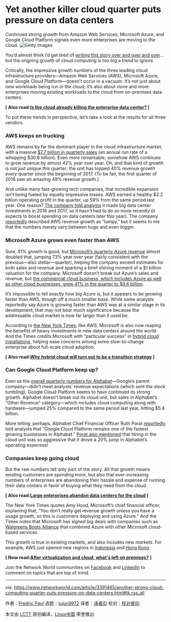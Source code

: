 [#]: collector: (lujun9972)
[#]: translator: ( )
[#]: reviewer: ( )
[#]: publisher: ( )
[#]: url: ( )
[#]: subject: (Yet another killer cloud quarter puts pressure on data centers)
[#]: via: (https://www.networkworld.com/article/3391465/another-strong-cloud-computing-quarter-puts-pressure-on-data-centers.html#tk.rss_all)
[#]: author: (Fredric Paul https://www.networkworld.com/author/Fredric-Paul/)

Yet another killer cloud quarter puts pressure on data centers
======
Continued strong growth from Amazon Web Services, Microsoft Azure, and Google Cloud Platform signals even more enterprises are moving to the cloud.
![Getty Images][1]

You’d almost think I’d get tired of [writing this story over and over and over][2]… but the ongoing growth of cloud computing is too big a trend to ignore.

Critically, the impressive growth numbers of the three leading cloud infrastructure providers—Amazon Web Services (AWS), Microsoft Azure, and Google Cloud Platform—doesn’t occur in a vacuum. It’s not just about new workloads being run in the cloud; it’s also about more and more enterprises moving existing workloads to the cloud from on-premises data centers.

**[ Also read:[Is the cloud already killing the enterprise data center?][3] ]**

To put these trends in perspective, let’s take a look at the results for all three vendors.

### AWS keeps on trucking

AWS remains by far the dominant player in the cloud infrastructure market, with a massive [$7.7 billion in quarterly sales][4] (an annual run rate of a whopping $30.8 billion). Even more remarkable, somehow AWS continues to grow revenue by almost 42% year over year. Oh, and that kind of growth is not just unique _this_ quarter; the unit has topped 40% revenue growth _every_ quarter since the beginning of 2017. (To be fair, the first quarter of 2018 saw an amazing 49% revenue growth.)

And unlike many fast-growing tech companies, that incredible expansion isn’t being fueled by equally impressive losses. AWS earned a healthy $2.2 billion operating profit in the quarter, up 59% from the same period last year. One reason? [The company told analysts][5] it made big data center investments in 2016 and 2017, so it hasn’t had to do so more recently (it expects to boost spending on data centers later this year). The company [reportedly][6] described AWS revenue growth as “lumpy,” but it seems to me that the numbers merely vary between huge and even bigger.

### Microsoft Azure grows even faster than AWS

Sure, 41% growth is good, but [Microsoft’s quarterly Azure revenue][7] almost doubled that, jumping 73% year over year (fairly consistent with the previous—also stellar—quarter), helping the company exceed estimates for both sales and revenue and sparking a brief shining moment of a $1 billion valuation for the company. Microsoft doesn’t break out Azure’s sales and revenue, but [the commercial cloud business, which includes Azure as well as other cloud businesses, grew 41% in the quarter to $9.6 billion][8].

It’s impossible to tell exactly how big Azure is, but it appears to be growing faster than AWS, though off a much smaller base. While some analysts reportedly say Azure is growing faster than AWS was at a similar stage in its development, that may not bear much significance because the addressable cloud market is now far larger than it used be.

According to [the New York Times][9], like AWS, Microsoft is also now reaping the benefits of heavy investments in new data centers around the world. And the Times credits Microsoft with “particular success” in [hybrid cloud installations][10], helping ease concerns among some slow-to-change enterprise about full-scale cloud adoption.

**[ Also read:[Why hybrid cloud will turn out to be a transition strategy][11] ]**

### Can Google Cloud Platform keep up?

Even as the [overall quarterly numbers for Alphabet][12]—Google’s parent company—didn’t meet analysts’ revenue expectations (which sent the stock tumbling), Google Cloud Platform seems to have continued its strong growth. Alphabet doesn’t break out its cloud unit, but sales in Alphabet’s “Other Revenue” category—which includes cloud computing along with hardware—jumped 25% compared to the same period last year, hitting $5.4 billion.

More telling, perhaps, Alphabet Chief Financial Officer Ruth Porat [reportedly][13] told analysts that "Google Cloud Platform remains one of the fastest growing businesses in Alphabet." [Porat also mentioned][14] that hiring in the cloud unit was so aggressive that it drove a 20% jump in Alphabet’s operating expenses!

### Companies keep going cloud

But the raw numbers tell only part of the story. All that growth means existing customers are spending more, but also that ever-increasing numbers of enterprises are abandoning their hassle and expense of running their data centers in favor of buying what they need from the cloud.

**[ Also read:[Large enterprises abandon data centers for the cloud][15] ]**

The New York Times quotes Amy Hood, Microsoft’s chief financial officer, explaining that, “You don’t really get revenue growth unless you have a usage growth, so this is customers deploying and using Azure.” And the Times notes that Microsoft has signed big deals with companies such as [Walgreens Boots Alliance][16] that combined Azure with other Microsoft cloud-based services.

This growth is true in existing markets, and also includes new markets. For example, AWS just opened new regions in [Indonesia][17] and [Hong Kong][18].

**[ Now read:[After virtualization and cloud, what's left on premises?][19] ]**

Join the Network World communities on [Facebook][20] and [LinkedIn][21] to comment on topics that are top of mind.

--------------------------------------------------------------------------------

via: https://www.networkworld.com/article/3391465/another-strong-cloud-computing-quarter-puts-pressure-on-data-centers.html#tk.rss_all

作者：[Fredric Paul][a]
选题：[lujun9972][b]
译者：[译者ID](https://github.com/译者ID)
校对：[校对者ID](https://github.com/校对者ID)

本文由 [LCTT](https://github.com/LCTT/TranslateProject) 原创编译，[Linux中国](https://linux.cn/) 荣誉推出

[a]: https://www.networkworld.com/author/Fredric-Paul/
[b]: https://github.com/lujun9972
[1]: https://images.idgesg.net/images/article/2019/02/cloud_comput_connect_blue-100787048-large.jpg
[2]: https://www.networkworld.com/article/3292935/cloud-computing-just-had-another-kick-ass-quarter.html
[3]: https://www.networkworld.com/article/3268384/is-the-cloud-already-killing-the-enterprise-data-center.html
[4]: https://www.latimes.com/business/la-fi-amazon-earnings-cloud-computing-aws-20190425-story.html
[5]: https://www.businessinsider.com/amazon-q1-2019-earnings-aws-advertising-retail-prime-2019-4
[6]: https://www.computerweekly.com/news/252462310/Amazon-cautions-against-reading-too-much-into-slowdown-in-AWS-revenue-growth-rate
[7]: https://www.microsoft.com/en-us/Investor/earnings/FY-2019-Q3/press-release-webcast
[8]: https://www.cnbc.com/2019/04/24/microsoft-q3-2019-earnings.html
[9]: https://www.nytimes.com/2019/04/24/technology/microsoft-earnings.html
[10]: https://www.networkworld.com/article/3268448/what-is-hybrid-cloud-really-and-whats-the-best-strategy.html
[11]: https://www.networkworld.com/article/3238466/why-hybrid-cloud-will-turn-out-to-be-a-transition-strategy.html
[12]: https://abc.xyz/investor/static/pdf/2019Q1_alphabet_earnings_release.pdf?cache=8ac2b86
[13]: https://www.forbes.com/sites/jilliandonfro/2019/04/29/google-alphabet-q1-earnings-2019/#52f5c8c733be
[14]: https://www.youtube.com/watch?v=31_KHdse_0Y
[15]: https://www.networkworld.com/article/3240587/large-enterprises-abandon-data-centers-for-the-cloud.html
[16]: https://www.walgreensbootsalliance.com
[17]: https://www.businesswire.com/news/home/20190403005931/en/AWS-Open-New-Region-Indonesia
[18]: https://www.apnews.com/Business%20Wire/57eaf4cb603e46e6b05b634d9751699b
[19]: https://https//www.networkworld.com/article/3232626/virtualization/extreme-virtualization-impact-on-enterprises.html
[20]: https://www.facebook.com/NetworkWorld/
[21]: https://www.linkedin.com/company/network-world
